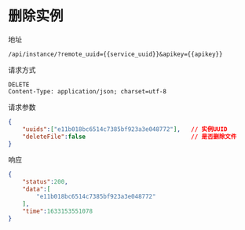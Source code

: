 # 删除实例

地址

```
/api/instance/?remote_uuid={{service_uuid}}&apikey={{apikey}}
```

请求方式

```
DELETE
Content-Type: application/json; charset=utf-8
```

请求参数

```json
{
    "uuids":["e11b018bc6514c7385bf923a3e048772"],   // 实例UUID
    "deleteFile":false                              // 是否删除文件
}
```

响应

```json
{
    "status":200,
    "data":[
        "e11b018bc6514c7385bf923a3e048772"
    ],
    "time":1633153551078
}
```